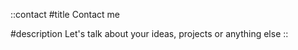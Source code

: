 ::contact
#title
Contact me

#description
Let's talk about your ideas, projects or anything else
::
